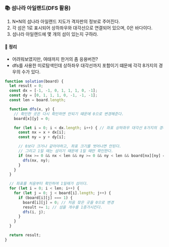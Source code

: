 ### 📚 섬나라 아일랜드(DFS 활용)
1. N*N의 섬나라 아일랜드 지도가 격자판의 정보로 주어진다.
2. 각 섬은 1로 표시되어 상하좌우와 대각선으로 연결되어 있으며, 0은 바다이다.
3. 섬나라 아일랜드에 몇 개의 섬이 있는지 구하라.

#### 🎯 정리
- 어려워보였지만, 여태까지 한거의 좀 응용버전?
- dfs를 사용한 미로탐색인데 상하좌우 대각선까지 포함이기 떄문에 각각 8가지의 경우의 수가 있다.

```js
function solution(board) {
  let result = 0;
  const dx = [-1, -1, 0, 1, 1, 1, 0, -1];
  const dy = [0, 1, 1, 1, 0, -1, -1, -1];
  const len = board.length;

  function dfs(x, y) {
    // 확인한 곳은 다시 확인하면 안되기 떄문에 0으로 변경해준다.
    board[x][y] = 0;

    for (let i = 0; i < dx.length; i++) { // 좌표 상하좌우 대각선 8가지의 경우를 찾는다.
      const nx = x + dx[i];
      const ny = y + dy[i];

      // 0보다 크거나 같아야하고, 좌표 크기를 벗어나면 안된다.
      // 그리고 1일 때는 섬이기 때문에 1일 때만 확인한다.
      if (nx >= 0 && nx < len && ny >= 0 && ny < len && board[nx][ny] === 1) {
        dfs(nx, ny);
      }
    }
  }

  // 좌표를 처음부터 확인하여 1일때가 섬이다.
  for (let i = 0; i < len; i++) {
    for (let j = 0; j < board[i].length; j++) {
      if (board[i][j] === 1) {
        board[i][j] = 0; // 처음 찾은 곳을 0으로 변경
        result += 1; // 섬을 개수를 1증가시킨다.
        dfs(i, j);
      }
    }
  }

  return result;
}
```
